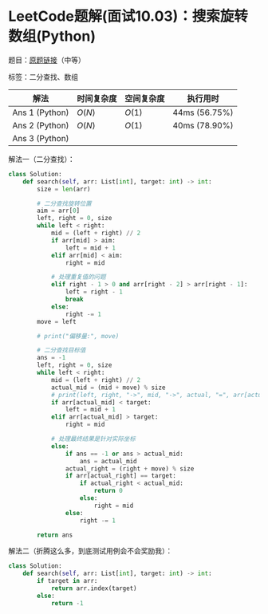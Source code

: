 # LeetCode题解(面试10.03)：搜索旋转数组(Python)

题目：[原题链接](https://leetcode-cn.com/problems/search-rotate-array-lcci/)（中等）

标签：二分查找、数组

| 解法           | 时间复杂度 | 空间复杂度 | 执行用时      |
| -------------- | ---------- | ---------- | ------------- |
| Ans 1 (Python) | $O(N)$     | $O(1)$     | 44ms (56.75%) |
| Ans 2 (Python) | $O(N)$     | $O(1)$     | 40ms (78.90%) |
| Ans 3 (Python) |            |            |               |

解法一（二分查找）：

```python
class Solution:
    def search(self, arr: List[int], target: int) -> int:
        size = len(arr)

        # 二分查找旋转位置
        aim = arr[0]
        left, right = 0, size
        while left < right:
            mid = (left + right) // 2
            if arr[mid] > aim:
                left = mid + 1
            elif arr[mid] < aim:
                right = mid

            # 处理重复值的问题
            elif right - 1 > 0 and arr[right - 2] > arr[right - 1]:
                left = right - 1
                break
            else:
                right -= 1
        move = left

        # print("偏移量:", move)

        # 二分查找目标值
        ans = -1
        left, right = 0, size
        while left < right:
            mid = (left + right) // 2
            actual_mid = (mid + move) % size
            # print(left, right, "->", mid, "->", actual, "=", arr[actual])
            if arr[actual_mid] < target:
                left = mid + 1
            elif arr[actual_mid] > target:
                right = mid

            # 处理最终结果是针对实际坐标
            else:
                if ans == -1 or ans > actual_mid:
                    ans = actual_mid
                actual_right = (right + move) % size
                if arr[actual_right] == target:
                    if actual_right < actual_mid:
                        return 0
                    else:
                        right = mid
                else:
                    right -= 1

        return ans
```

解法二（折腾这么多，到底测试用例会不会奖励我）：

```python
class Solution:
    def search(self, arr: List[int], target: int) -> int:
        if target in arr:
            return arr.index(target)
        else:
            return -1
```